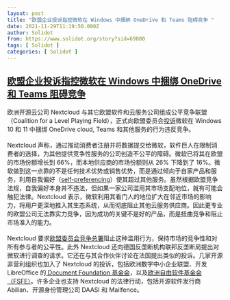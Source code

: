 ```yaml
---
layout: post
title: "欧盟企业投诉指控微软在 Windows 中捆绑 OneDrive 和 Teams 阻碍竞争 "
date: 2021-11-29T11:19:50.000Z
author: Solidot
from: https://www.solidot.org/story?sid=69800
tags: [ Solidot ]
categories: [ Solidot ]
---
```

<!--1638184790000-->
[欧盟企业投诉指控微软在 Windows 中捆绑 OneDrive 和 Teams 阻碍竞争](https://www.solidot.org/story?sid=69800)
------

<div>
欧洲开源云公司 Nextcloud 与其它欧盟软件和云服务公司组成公平竞争联盟（Coalition for a Level Playing Field），正式向欧盟委员会<a href="https://www.zdnet.com/article/eu-companies-sue-microsoft-onedrive-windows-integration/">投诉</a>微软在 Windows 10 和 11 中捆绑 OneDrive cloud, Teams 和其他服务的行为违反竞争。<br><br>Nextcloud 声称，通过推动消费者注册并将数据提交给微软，软件巨人在限制消费者的选择，为其他提供竞争性服务的公司创造不公平的障碍。微软已将其在欧盟的市场份额增长到 66%，而本地供应商的市场份额则从 26% 下降到了 16%。微软做到这一点靠的不是任何技术优势或销售优势，而是通过倾向于自家产品和服务，利用自我偏好（<a href="https://digitalfreedomfund.org/wp-content/uploads/2020/05/5_DFF-Factsheet-Self-preferencing-and-EU-competition-law.pdf" target="_blank">self-preferencing</a>）使其超过其他服务。虽然根据欧盟竞争法规，自我偏好本身并不违法，但如果一家公司滥用其市场支配地位，就有可能会触犯法律。Nextcloud 表示，微软利用其看门人的地位扩大在邻近市场的影响力，将用户更深地推入其生态系统，从而彻底阻止其他云服务供应商。因此更专业的欧盟公司无法靠实力竞争，因为成功的关键不是好的产品，而是扭曲竞争和阻止市场准入的能力。<br><br>Nextcloud 要求<a href="https://ec.europa.eu/info/departments/competition_en">欧盟委员会竞争总署</a>阻止这种滥用行为，保持市场的竞争性和对所有参与者的公平性。此外 Nextcloud 还向德国反垄断机构联邦反垄断局提出对微软进行调查的请求。它还在与其合作伙伴讨论在法国提出类似的投诉。几家开源非营利组织也加入了 Nextcloud 的投诉，包括欧洲数字中小企业联盟、开发 LibreOffice 的<a href="https://www.documentfoundation.org/" target="_blank">  Document Foundation 基金会</a>，以及<a href="https://fsfe.org/index.en.html" target="_blank">欧洲自由软件基金会（FSFE）</a>。许多企业也支持 Nextcloud 的法律行动，包括开源软件发行商 Abilian、开源身份管理公司 DAASI 和 Mailfence。
</div>
